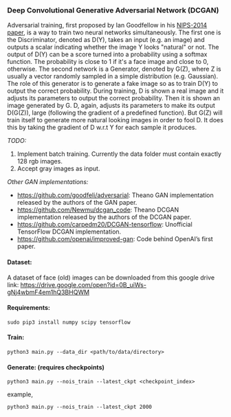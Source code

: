 ### Deep Convolutional Generative Adversarial Network (DCGAN)

Adversarial training, first proposed by Ian Goodfellow in his [NIPS-2014 paper](https://arxiv.org/abs/1406.2661), is a way to train two neural networks simultaneously. The first one is the Discriminator, denoted as D(Y), takes an input (e.g. an image) and outputs a scalar indicating whether the image Y looks "natural" or not. The output of D(Y) can be a score turned into a probability using a softmax function. The probability is close to 1 if it's a face image and close to 0, otherwise. The second network is a Generator, denoted by G(Z), where Z is usually a vector randomly sampled in a simple distribution (e.g. Gaussian). The role of this generator is to generate a fake image so as to train D(Y) to output the correct probability. During training, D is shown a real image and it adjusts its parameters to output the correct probability. Then it is shown an image generated by G. D, again, adjusts its parameters to make its output D(G(Z)), large (following the gradient of a predefined function). But G(Z) will train itself to generate more natural looking images in order to fool D. It does this by taking the gradient of D w.r.t Y for each sample it produces.

*TODO:*
1. Implement batch training. Currently the data folder must contain exactly 128 rgb images.
2. Accept gray images as input.

*Other GAN implementations:*

- https://github.com/goodfeli/adversarial: Theano GAN implementation released by the authors of the GAN paper.
- https://github.com/Newmu/dcgan_code: Theano DCGAN implementation released by the authors of the DCGAN paper.
- https://github.com/carpedm20/DCGAN-tensorflow: Unofficial TensorFlow DCGAN implementation.
- https://github.com/openai/improved-gan: Code behind OpenAI’s first paper.

#### Dataset:

A dataset of face (old) images can be downloaded from this google drive link: https://drive.google.com/open?id=0B_uiWs-gNj4wbmF4em1hQ3BHQWM

#### Requirements:

```
sudo pip3 install numpy scipy tensorflow
```

#### Train:

```
python3 main.py --data_dir <path/to/data/directory>
```

#### Generate: (requires checkpoints)

```
python3 main.py --nois_train --latest_ckpt <checkpoint_index>
```

example,

```
python3 main.py --nois_train --latest_ckpt 2000
```
